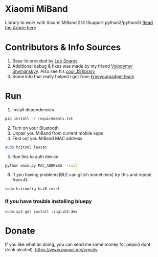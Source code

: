 # Xiaomi MiBand
Library to work with Xiaomi MiBand 2/3 (Support python2/python3)
[Read the Article here](https://medium.com/@a.nikishaev/how-i-hacked-xiaomi-miband-2-to-control-it-from-linux-a5bd2f36d3ad)

# Contributors & Info Sources
1) Base lib provided by [Leo Soares](https://github.com/leojrfs/miband2)
2) Additional debug & fixes was made by my friend [Volodymyr Shymanskyy](https://github.com/vshymanskyy/miband2-python-test). Also see his [cool JS library](https://github.com/vshymanskyy/miband-js)
3) Some info that really helped i got from [Freeyourgadget team](https://github.com/Freeyourgadget/Gadgetbridge/tree/master/app/src/main/java/nodomain/freeyourgadget/gadgetbridge/service/devices/huami/miband2)

# Run

1) Install dependencies
```sh
pip install -r requirements.txt
```
2) Turn on your Bluetooth
3) Unpair you MiBand from current mobile apps
4) Find out you MiBand MAC address
```sh
sudo hcitool lescan
```
5) Run this to auth device
```sh
python main.py MAC_ADDRESS --init
```
6) If you having problems(BLE can glitch sometimes) try this and repeat from 4)
```sh
sudo hciconfig hci0 reset
```

### If you have trouble installing bluepy

```sudo apt-get install libglib2-dev  ```

# Donate
If you like what im doing, you can send me some money for pepsi(i dont drink alcohol). https://www.paypal.me/creotiv
